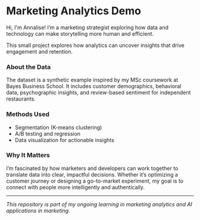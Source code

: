 # Marketing Analytics Demo  

Hi, I'm Annalise! I’m a marketing strategist exploring how data and technology can make storytelling more human and efficient.  

This small project explores how analytics can uncover insights that drive engagement and retention.  

### About the Data  
The dataset is a synthetic example inspired by my MSc coursework at Bayes Business School. It includes customer demographics, behavioral data, psychographic insights, and review-based sentiment for independent restaurants.  

### Methods Used  
- Segmentation (K-means clustering)  
- A/B testing and regression  
- Data visualization for actionable insights  

### Why It Matters  
I’m fascinated by how marketers and developers can work together to translate data into clear, impactful decisions. Whether it’s optimizing a customer journey or designing a go-to-market experiment, my goal is to connect with people more intelligently and authentically.  

---

*This repository is part of my ongoing learning in marketing analytics and AI applications in marketing.*  

